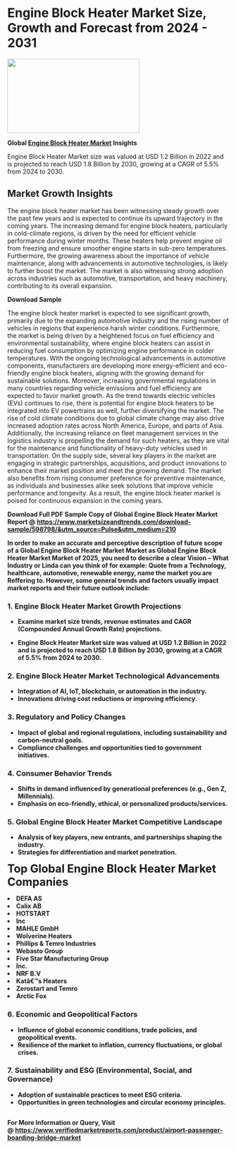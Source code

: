 <H1>Engine Block Heater Market Size, Growth and Forecast from 2024 - 2031</H1><img class="aligncenter size-medium wp-image-584254" src="https://thirdeyenews.in/wp-content/uploads/2024/09/Global-Market-Research-300x168.jpeg" alt="" width="300" height="168" /><p><strong>Global&nbsp;<a href="https://www.marketsizeandtrends.com/download-sample/598798/&amp;utm_source=Pulse&amp;utm_medium=210">Engine Block Heater Market</a> Insights</strong></p><p>Engine Block Heater Market size was valued at USD 1.2 Billion in 2022 and is projected to reach USD 1.8 Billion by 2030, growing at a CAGR of 5.5% from 2024 to 2030.</p><p><h2>Market Growth Insights</h2> <p>The engine block heater market has been witnessing steady growth over the past few years and is expected to continue its upward trajectory in the coming years. The increasing demand for engine block heaters, particularly in cold-climate regions, is driven by the need for efficient vehicle performance during winter months. These heaters help prevent engine oil from freezing and ensure smoother engine starts in sub-zero temperatures. Furthermore, the growing awareness about the importance of vehicle maintenance, along with advancements in automotive technologies, is likely to further boost the market. The market is also witnessing strong adoption across industries such as automotive, transportation, and heavy machinery, contributing to its overall expansion.</p> <p><strong>Download Sample</strong></p> <p>The engine block heater market is expected to see significant growth, primarily due to the expanding automotive industry and the rising number of vehicles in regions that experience harsh winter conditions. Furthermore, the market is being driven by a heightened focus on fuel efficiency and environmental sustainability, where engine block heaters can assist in reducing fuel consumption by optimizing engine performance in colder temperatures. With the ongoing technological advancements in automotive components, manufacturers are developing more energy-efficient and eco-friendly engine block heaters, aligning with the growing demand for sustainable solutions. Moreover, increasing governmental regulations in many countries regarding vehicle emissions and fuel efficiency are expected to favor market growth. As the trend towards electric vehicles (EVs) continues to rise, there is potential for engine block heaters to be integrated into EV powertrains as well, further diversifying the market. The rise of cold climate conditions due to global climate change may also drive increased adoption rates across North America, Europe, and parts of Asia. Additionally, the increasing reliance on fleet management services in the logistics industry is propelling the demand for such heaters, as they are vital for the maintenance and functionality of heavy-duty vehicles used in transportation. On the supply side, several key players in the market are engaging in strategic partnerships, acquisitions, and product innovations to enhance their market position and meet the growing demand. The market also benefits from rising consumer preference for preventive maintenance, as individuals and businesses alike seek solutions that improve vehicle performance and longevity. As a result, the engine block heater market is poised for continuous expansion in the coming years. <p><strong></p><p><span class=""><strong>Download Full PDF Sample Copy of Global Engine Block Heater Market Report</strong> @ <a href="https://www.marketsizeandtrends.com/download-sample/598798/&amp;utm_source=Pulse&amp;utm_medium=210" target="_blank">https://www.marketsizeandtrends.com/download-sample/598798/&amp;utm_source=Pulse&amp;utm_medium=210</a></span></p><p>In order to make an accurate and perceptive description of future scope of a Global&nbsp;Engine Block Heater Market Market as Global&nbsp;Engine Block Heater Market Market of 2025, you need to describe a clear Vision &ndash; What Industry or Linda can you think of for example: Quote from a Technology, healthcare, automotive, renewable energy, name the market you are Reffering to. However, some general trends and factors usually impact market reports and their future outlook include:</p><h3>1.&nbsp;<strong>Engine Block Heater Market Growth Projections</strong></h3><ul><li>Examine market size trends, revenue estimates and CAGR (Compounded Annual Growth Rate) projections.</li><li><p>Engine Block Heater Market size was valued at USD 1.2 Billion in 2022 and is projected to reach USD 1.8 Billion by 2030, growing at a CAGR of 5.5% from 2024 to 2030.</p></li></ul><h3>2.&nbsp;<strong>Engine Block Heater Market Technological Advancements</strong></h3><ul><li>Integration of AI, IoT, blockchain, or automation in the industry.</li><li>Innovations driving cost reductions or improving efficiency.</li></ul><h3>3.&nbsp;<strong>Regulatory and Policy Changes</strong></h3><ul><li>Impact of global and regional regulations, including sustainability and carbon-neutral goals.</li><li>Compliance challenges and opportunities tied to government initiatives.</li></ul><h3>4.&nbsp;<strong>Consumer Behavior Trends</strong></h3><ul><li>Shifts in demand influenced by generational preferences (e.g., Gen Z, Millennials).</li><li>Emphasis on eco-friendly, ethical, or personalized products/services.</li></ul><h3>5.&nbsp;<strong>Global Engine Block Heater Market Competitive Landscape</strong></h3><ul><li>Analysis of key players, new entrants, and partnerships shaping the industry.</li><li>Strategies for differentiation and market penetration.</li></ul><p data-pm-slice="1 1 []"><span style="color: inherit; font-family: inherit; font-size: 25px;">Top Global Engine Block Heater Market Companies</span></p><div class="" data-test-id=""><p><li>DEFA AS</li><li> Calix AB</li><li> HOTSTART</li><li> Inc</li><li> MAHLE GmbH</li><li> Wolverine Heaters</li><li> Phillips & Temro Industries</li><li> Webasto Group</li><li> Five Star Manufacturing Group</li><li> Inc.</li><li> NRF B.V</li><li> Katâ€™s Heaters</li><li> Zerostart and Temro</li><li> Arctic Fox</li></p></div><h3>6.&nbsp;<strong>Economic and Geopolitical Factors</strong></h3><ul><li>Influence of global economic conditions, trade policies, and geopolitical events.</li><li>Resilience of the market to inflation, currency fluctuations, or global crises.</li></ul><h3>7.&nbsp;<strong>Sustainability and ESG (Environmental, Social, and Governance)</strong></h3><ul><li>Adoption of sustainable practices to meet ESG criteria.</li><li>Opportunities in green technologies and circular economy principles.</li></ul><h2><strong style="font-size: 14px;">For More Information or Query, Visit @&nbsp;</strong><a style="background-color: #ffffff; font-size: 14px;" href="https://www.marketsizeandtrends.com/report/engine-block-heater-market/" target="_blank">https://www.verifiedmarketreports.com/product/airport-passenger-boarding-bridge-market</a></h2>

